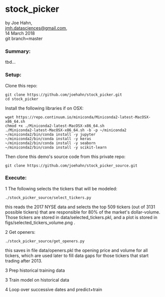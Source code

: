 # stock_picker

by Joe Hahn,<br />
jmh.datasciences@gmail.com,<br />
14 March 2018<br />
git branch=master

### Summary:
tbd...

### Setup:

Clone this repo:

    git clone https://github.com/joehahn/stock_picker.git
    cd stock_picker

Install the following libraries if on OSX:

    wget https://repo.continuum.io/miniconda/Miniconda2-latest-MacOSX-x86_64.sh
    chmod +x ./Miniconda2-latest-MacOSX-x86_64.sh
    ./Miniconda2-latest-MacOSX-x86_64.sh -b -p ~/miniconda2
    ~/miniconda2/bin/conda install -y jupyter
    ~/miniconda2/bin/conda install -y keras
    ~/miniconda2/bin/conda install -y seaborn
    ~/miniconda2/bin/conda install -y scikit-learn

Then clone this demo's source code from this private repo:

    git clone https://github.com/joehahn/stock_picker_source.git


### Execute:

1 The following selects the tickers that will be modeled:

    ./stock_picker_source/select_tickers.py

this reads the 2017 NYSE data and selects the top 509 tickers (out of 3131 possible tickers)
that are responsible for 80% of the market's dollar-volume. Those tickers are stored
in data/selected_tickers.pkl, and a plot is stored in figs/selected_tickers_volume.png .

2 Get openers:

    ./stock_picker_source/get_openers.py

this saves in file data/openers.pkl the opening price and volume for all tickers,
which are used later to fill data gaps for those tickers that start trading after 2013.

3 Prep historical training data

3 Train model on historical data

4 Loop over successive dates and predict+train




